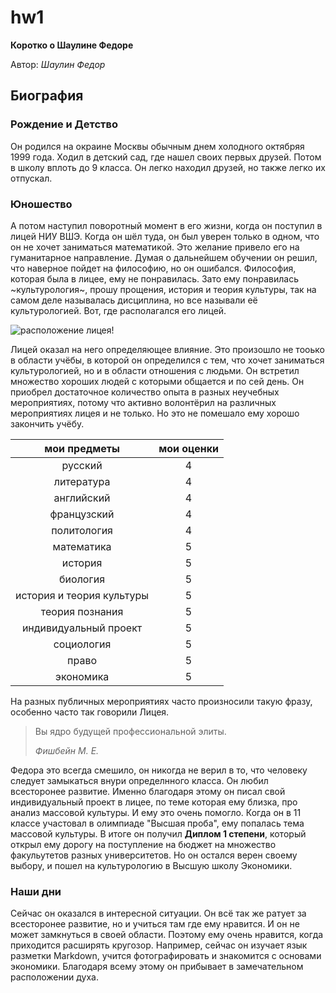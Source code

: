 # hw1
__Коротко о Шаулине Федоре__

Автор: *Шаулин Федор*
## Биография
### Рождение и Детство
Он родился на окраине Москвы обычным днем холодного октябряя 1999 года. Ходил в детский сад, где нашел своих первых друзей. Потом в школу вплоть до 9 класса. Он легко находил друзей, но также легко их отпускал.
### Юношество
А потом наступил поворотный момент в его жизни, когда он поступил в лицей НИУ ВШЭ. Когда он шёл туда, он был уверен только в одном, что он не хочет заниматься математикой. Это желание привело его на гуманитарное направление. Думая о дальнейшем обучении он решил, что наверное пойдет на философию, но он ошибался. Философия, которая была в лицее, ему не понравилась. Зато ему понравилась ~культурология~, прошу прощения, история и теория культуры, так на самом деле называлась дисциплина, но все называли её культурологией.
Вот, где располагался его лицей. 

![расположение лицея!](http://www.mosrepetitor.ru/pictures/Schooles/vse_003.png "Здание Лицея, Гуманитарное направление ")

Лицей оказал на него определяющее влияние. Это произошло не тооько в области учёбы, в которой он определился с тем, что хочет заниматься культурологией, но и в области отношения с людьми. Он встретил множество хороших людей с которыми общается и по сей день. Он приобрел достаточное количество опыта в разных неучебных мероприятиях, потому что активно волонтёрил на различных мероприятиях лицея и не только. Но это не помешало ему хорошо закончить учёбу. 

мои предметы | мои оценки
:---: | :---:
русский | 4
литература | 4
английский | 4
французский | 4
политология | 4
математика | 5
история | 5
биология | 5
история и теория культуры | 5
теория познания | 5
индивидуальный проект | 5
социология | 5
право | 5
экономика | 5

На разных публичных мероприятиях часто произносили такую фразу, особенно часто так говорили Лицея.
> Вы ядро будущей профессиональной элиты.
>
> *Фишбейн М. Е.*

Федора это всегда смешило, он никогда не верил в то, что человеку следует замыкаться внури определнного класса. Он любил всесторонее развитие. Именно благодаря этому он писал свой индивидуальный проект в лицее, по теме которая ему близка, про анализ массовой культуры. И ему это очень помогло. Когда он в 11 классе участовал в олимпиаде "Высшая проба", ему попалась тема массовой культуры. В итоге он получил __Диплом 1 степени__, который открыл ему дорогу на поступление на бюджет на множество факульутетов разных университетов. Но он остался верен своему выбору, и пошел на культурологию в Высшую школу Экономики.
### Наши дни
Сейчас он оказался в интересной ситуации. Он всё так же ратует за всесторонее развитие, но и учиться там где ему нравится. И он не может замкнуться в своей области. Поэтому ему очень нравится, когда приходится расширять кругозор. Например, сейчас он изучает язык разметки Markdown, учится фотографировать и знакомится с основами экономики. Благодаря всему этому он прибывает в замечательном расположении духа. 
